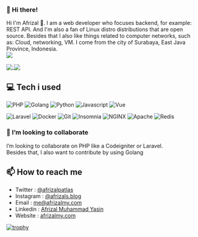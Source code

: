 ### 👋 Hi there!

Hi I'm Afrizal 👋. I am a web developer who focuses backend, for example: REST API. And I'm also a fan of Linux distro distributions that are open source. Besides that I also like things related to computer networks, such as: Cloud, networking, VM. I come from the city of Surabaya, East Java Province, Indonesia.<br>
![](https://komarev.com/ghpvc/?username=afrizal423)

<a href="https://github.com/afrizal423">
  <img align="center" src="https://github-readme-stats.vercel.app/api/top-langs/?username=afrizal423&hide=jupyter%20notebook,css,html,scss&title_color=a7cbd5&icon_color=a7cbd5&text_color=ffffff&bg_color=2d3748&count_private=true" />
</a>
<a href="https://github.com/afrizal423">
  <img align="center" src="https://github-readme-stats.vercel.app/api?username=afrizal423&show_icons=true&line_height=20&title_color=94e375&icon_color=94e375&text_color=ffffff&bg_color=2d3748&count_private=true" />
</a>

## 💻 Tech i used
![PHP](https://img.shields.io/badge/PHP-777BB4?style=for-the-badge&logo=php&logoColor=white)
![Golang](https://img.shields.io/badge/Golang-2CA5E0?style=for-the-badge&logo=go&logoColor=white)
![Python](https://img.shields.io/badge/Python-35495E?style=for-the-badge&logo=python&logoColor=4FC08D)
![Javascript](https://img.shields.io/badge/JavaScript-323330?style=for-the-badge&logo=javascript&logoColor=F7DF1E)
![Vue](https://img.shields.io/badge/Vue.js-35495E?style=for-the-badge&logo=vuedotjs&logoColor=4FC08D)
<!-- ![NodeJS](https://img.shields.io/badge/Node.js-339933?style=for-the-badge&logo=nodedotjs&logoColor=white)
![Express](https://img.shields.io/badge/Express.js-000000?style=for-the-badge&logo=express&logoColor=white) -->
![Laravel](https://img.shields.io/badge/Laravel-FF2D20?style=for-the-badge&logo=laravel&logoColor=white)
![Docker](https://img.shields.io/badge/Docker-2CA5E0?style=for-the-badge&logo=docker&logoColor=white)
![Git](https://img.shields.io/badge/Git-F05032?style=for-the-badge&logo=git&logoColor=white)
![Insomnia](https://img.shields.io/badge/Insomnia-5849be?style=for-the-badge&logo=Insomnia&logoColor=white)
![NGINX](https://img.shields.io/badge/Nginx-009639?style=for-the-badge&logo=nginx&logoColor=white)
![Apache](https://img.shields.io/badge/Apache-F05032?style=for-the-badge&logo=apache&logoColor=white)
![Redis](https://img.shields.io/badge/Redis-FF2D20?style=for-the-badge&logo=redis&logoColor=white)

<!-- - PHP (like: Laravel,Codeigniter)
- Python (like: Flask, Django)
- Go
- Database (like: MySql, Postgres, MongoDb)
- Caching (like: Redis, Memcached)
- Cloud / Containers (like: Docker, Kubernetes)
- Network Administrator (like: Cisco) -->

### 👯 I’m looking to collaborate

I’m looking to collaborate on  PHP like a Codeigniter or Laravel. <br>
Besides that, I also want to contribute by using Golang

## 📫 How to reach me
- Twitter : [@afrizalpatlas](https://twitter.com/zalabs02)
- Instagram : [@afrizals.blog](https://www.instagram.com/afrizals.blog/)
- Email : [me@afrizalmy.com](mailto:me@afrizalmy.com)
- Linkedin : [Afrizal Muhammad Yasin](https://www.linkedin.com/in/afrizal-muhammad-yasin-175919166/)
- Website : [afrizalmy.com](https://afrizalmy.com/)

[![trophy](https://github-profile-trophy.vercel.app/?username=afrizal423&theme=onedark&row=2&column=4)](https://github.com/ryo-ma/github-profile-trophy)

 
<!-- ## ⚡ Fun fact
- I'm interested in web development focusses backend
- I like kdramas and korean reality shows especially New Journey To The West
- I'm a cat person

<!--
**s/d** is a ✨ _special_ ✨ repository because its `README.md` (this file) appears on your GitHub profile.

Here are some ideas to get you started:

- 🔭 I’m currently working on ...
- 🌱 I’m currently learning ...
- 👯 I’m looking to collaborate on ...
- 🤔 I’m looking for help with ...
- 💬 Ask me about ...
- 📫 How to reach me: ...
- 😄 Pronouns: ...
- ⚡ Fun fact: ...
-->
